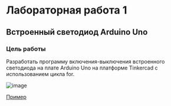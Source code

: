 # Лабораторная работа 1
## Встроенный светодиод Arduino Uno

### Цель работы
Разработать программу включения-выключения встроенного светодиода на плате Arduino Uno на платформе Tinkercad с использованием цикла for.

![image](https://github.com/belvasevg/Programming-of-microcontrollers-SUAI-/assets/62217397/9f4f1982-3311-4ec1-9606-1183cf4fbd25)

[Пример](https://www.tinkercad.com/things/fyNkYq1ltl5-laboratornaya-1-vstroennyj-svetodiod/editel?sharecode=ueIGQSI0w3JihXfNr3y_543ENjzniewwhcHSRkXH8R8)
